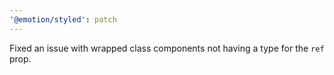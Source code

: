 ```yaml
---
'@emotion/styled': patch
---
```


Fixed an issue with wrapped class components not having a type for the `ref` prop.
